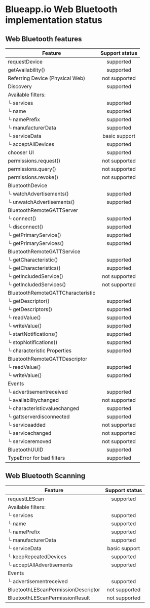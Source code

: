 # Blueapp.io Web Bluetooth implementation status


## Web Bluetooth features

Feature                                 |   Support status | 
-----------------------------------     |   :------------: |
requestDevice                           |   supported      |
getAvailability()                       |   supported      |
Referring Device (Physical Web)         |   not supported  |
Discovery                               |   supported      |
Available filters:                      |                  |
└ services                              |   supported      | 
└ name                                  |   supported      | 
└ namePrefix                            |   supported      |
└ manufacturerData                      |   supported      |
└ serviceData                           |   basic support  |
└ acceptAllDevices                      |   supported      | 
chooser UI                              |   supported      |
permissions.request()                   |   not supported  | 
permissions.query()                     |   not supported  |
permissions.revoke()                    |   not supported  |
BluetoothDevice                         |                  | 
└ watchAdvertisements()                 |   supported      | 
└ unwatchAdvertisements()               |   supported      | 
BluetoothRemoteGATTServer               |                  |
└ connect()                             |   supported      |
└ disconnect()                          |   supported      |
└ getPrimaryService()                  |   supported      |
└ getPrimaryServices()                  |   supported      |
BluetoothRemoteGATTService              |                  |
└ getCharacteristic()                   |   supported      |
└ getCharacteristics()                  |   supported      |
└ getIncludedService()                  |   not supported  |
└ getIncludedServices()                 |   not supported  |
BluetoothRemoteGATTCharacteristic       |                  |
└ getDescriptor()                       |   supported      |
└ getDescriptors()                      |   supported      |
└ readValue()                           |   supported      |
└ writeValue()                          |   supported      |
└ startNotifications()                  |   supported      |
└ stopNotifications()                   |   supported      |
└ characteristic Properties             |   supported      |
BluetoothRemoteGATTDescriptor           |                  |
└ readValue()                           |   supported      |
└ writeValue()                          |   supported      |
Events                                  |                  |
└ advertisementreceived                 |   supported      |
└ availabilitychanged                   |   not supported  |
└ characteristicvaluechanged            |   supported      |
└ gattserverdisconnected                |   supported      |
└ serviceadded                          |   not supported  |
└ servicechanged                        |   not supported  |
└ serviceremoved                        |   not supported  |
BluetoothUUID                           |   supported      | 
TypeError for bad filters               |   supported      | 


## Web Bluetooth Scanning

Feature                                 |   Support status |
--------------------------------------- |   :------------: |
requestLEScan                           |   supported      |
Available filters:                      |                  |
└ services                              |   supported      | 
└ name                                  |   supported      | 
└ namePrefix                            |   supported      |
└ manufacturerData                      |   supported      |
└ serviceData                           |   basic support  |
└ keepRepeatedDevices                   |   supported      | 
└ acceptAllAdvertisements               |   supported      | 
Events                                  |                  |
└ advertisementreceived                 |   supported      |
BluetoothLEScanPermissionDescriptor     |   not supported  |
BluetoothLEScanPermissionResult         |   not supported  |